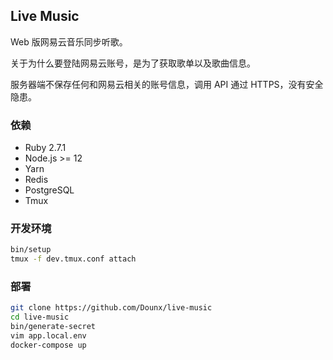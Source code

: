 ## Live Music

Web 版网易云音乐同步听歌。

关于为什么要登陆网易云账号，是为了获取歌单以及歌曲信息。

服务器端不保存任何和网易云相关的账号信息，调用 API 通过 HTTPS，没有安全隐患。

### 依赖

* Ruby 2.7.1
* Node.js >= 12
* Yarn
* Redis
* PostgreSQL
* Tmux

### 开发环境

```bash
bin/setup
tmux -f dev.tmux.conf attach
```

### 部署

```bash
git clone https://github.com/Dounx/live-music
cd live-music
bin/generate-secret
vim app.local.env
docker-compose up
```